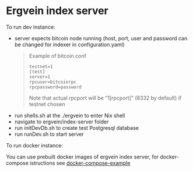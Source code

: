 # Ergvein index server

To run dev instance:
* server expects bitcoin node running (host, port, user and password can be changed for indexer in configuration.yaml)
  >  Example of bitcoin.conf
  >  ```
  >  testnet=1
  >  [test]
  >  server=1
  >  rpcuser=bitcoinrpc
  >  rpcpassword=password
  >  ```
  >  Note that actual rpcport will be "1[rpcport]" (8332 by default) if testnet chosen
* run shells.sh at the ./ergvein to enter Nix shell
* navigate to ergvein/index-server folder
* run initDevDb.sh to create test Postgresql database
* run runDev.sh to start server

To run docker instance:

You can use prebuilt docker images of ergvein index server, for docker-compose istructions see [docker-compose-example](docker-compose-example/README.md)
